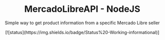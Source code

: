 <h1 align="center">MercadoLibreAPI - NodeJS</h1>
<p align="center">Simple way to get product information from a specific Mercado Libre seller</p>
<p align="center">
  [![status](https://img.shields.io/badge/Status%20-Working-informational)]
</p>
